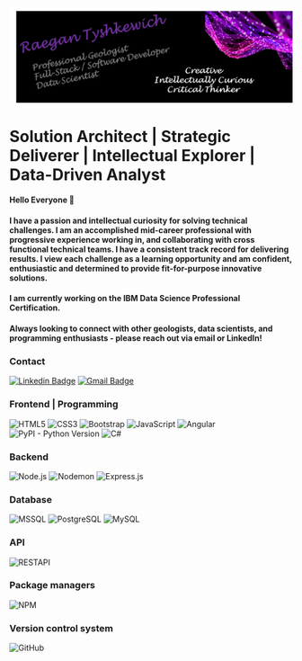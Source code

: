 
![GithubBanner](GithubBanner2.png)



<!-- # $\color{BlueViolet}{SOLUTION\space ARCHITECT}$
## ${\color{BlueViolet}{STRATEGIC\space DELIVERER \space\space\space\space\space\space INTELLECTUAL \space\space EXPLORER \space\space\space\space\space\space DATA-DRIVEN ANALYST}}$ -->

# Solution Architect | Strategic Deliverer | Intellectual Explorer | Data-Driven Analyst

#### Hello Everyone 👋

#### I have a passion and intellectual curiosity for solving technical challenges. I am an accomplished mid-career professional with progressive experience working in, and collaborating with cross functional technical teams. I have a consistent track record for delivering results. I view each challenge as a learning opportunity and am confident, enthusiastic and determined to provide fit-for-purpose innovative solutions.

#### I am currently working on the IBM Data Science Professional Certification.

#### Always looking to connect with other geologists, data scientists, and programming enthusiasts - please reach out via email or LinkedIn!

### Contact 
[![Linkedin Badge](https://img.shields.io/badge/-Raegan.Tysh-blue?style=flat-square&logo=Linkedin&logoColor=white&link=https://www.linkedin.com/in/raegantysh/)](https://www.linkedin.com/in/raegantysh/)
[![Gmail Badge](https://img.shields.io/badge/-Raegan.Tysh@gmail.com-c14438?style=flat-square&logo=Gmail&logoColor=white&link=mailto:acvjetan@gmail.com)](mailto:raegan.tysh@gmail.com)
<br/>


#### 
<!-- ![My Passion](https://img.shields.io/badge/MY%20PASSION-CODING-purple) -->

### Frontend | Programming
![HTML5](https://img.shields.io/badge/-HTML5-000000?style=flat&logo=HTML5)
![CSS3](https://img.shields.io/badge/-CSS3-000000?style=flat&logo=CSS3&logoColor=1572B6)
![Bootstrap](https://img.shields.io/badge/-Bootstrap-000000?style=flat&logo=Bootstrap&logoColor=563D7C)
![JavaScript](https://img.shields.io/badge/-JavaScript-000000?style=flat&logo=javascript)
![Angular](https://img.shields.io/badge/-Angular-000000?style=flat&logo=Angular&logoColor=DD0031)
![PyPI - Python Version](https://img.shields.io/pypi/pyversions/3?pypiBaseUrl=https%3A%2F%2Fpypi.org&style=flat&logo=python&logoColor=%233776AB&logoSize=auto&labelColor=black&color=black)
![C#](https://img.shields.io/badge/-C%23-black)
<!--![React](https://img.shields.io/badge/-React-000000?style=flat&logo=React&logoColor=61DAFB)-->


### Backend
![Node.js](https://img.shields.io/badge/-Node.js-000000?style=flat&logo=Node.js&logoColor=339933)
![Nodemon](https://img.shields.io/badge/-Nodemon-000000?style=flat&logo=Nodemon&logoColor=76D04B)
![Express.js](https://img.shields.io/badge/-Express.js-000000?style=flat&logo=Express.js&logoColor=76D04B)

### Database
![MSSQL](https://img.shields.io/badge/-MSSQL-000000?style=flat&logo=MSSQL&logoColor=CC2927)
![PostgreSQL](https://img.shields.io/badge/-PostgreSQL-000000?style=flat&logo=PostgreSQL&logoColor=336791)
![MySQL](https://img.shields.io/badge/-MySQL-000000?style=flat&logo=MySQL&logoColor=4479A1)

### API
![RESTAPI](https://img.shields.io/badge/-RESTAPI-000000?style=flat&logo=RESTAPI&logoColor=336791)

### Package managers
![NPM](https://img.shields.io/badge/-NPM-000000?style=flat&logo=NPM&logoColor=CB3837)

### Version control system
![GitHub](https://img.shields.io/badge/-GitHub-606060?style=flat&logo=GitHub&logoColor=181717)




<!--
**RaeganTysh/RaeganTysh** is a ✨ _special_ ✨ repository because its `README.md` (this file) appears on your GitHub profile.

Here are some ideas to get you started:

- 🔭 I’m currently working on ...
- 🌱 I’m currently learning ...
- 👯 I’m looking to collaborate on ...
- 🤔 I’m looking for help with ...
- 💬 Ask me about ...
- 📫 How to reach me: ...
- 😄 Pronouns: ...
- ⚡ Fun fact: ...
-->
